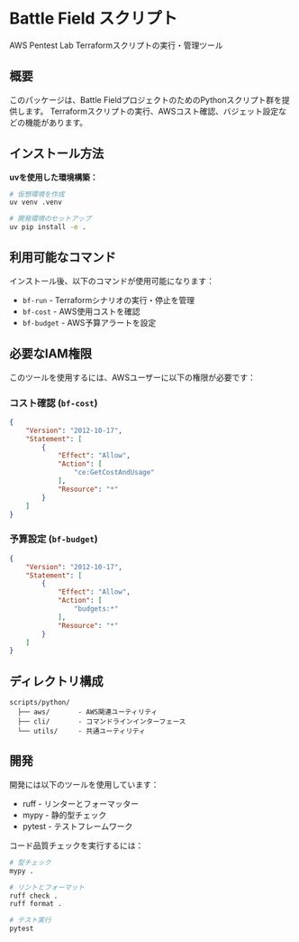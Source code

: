 # Battle Field スクリプト

AWS Pentest Lab Terraformスクリプトの実行・管理ツール

## 概要

このパッケージは、Battle FieldプロジェクトのためのPythonスクリプト群を提供します。
Terraformスクリプトの実行、AWSコスト確認、バジェット設定などの機能があります。

## インストール方法

**uvを使用した環境構築：**

```bash
# 仮想環境を作成
uv venv .venv

# 開発環境のセットアップ
uv pip install -e .
```

## 利用可能なコマンド

インストール後、以下のコマンドが使用可能になります：

- `bf-run` - Terraformシナリオの実行・停止を管理
- `bf-cost` - AWS使用コストを確認
- `bf-budget` - AWS予算アラートを設定

## 必要なIAM権限

このツールを使用するには、AWSユーザーに以下の権限が必要です：

### コスト確認 (`bf-cost`)

```json
{
    "Version": "2012-10-17",
    "Statement": [
        {
            "Effect": "Allow",
            "Action": [
                "ce:GetCostAndUsage"
            ],
            "Resource": "*"
        }
    ]
}
```

### 予算設定 (`bf-budget`)

```json
{
    "Version": "2012-10-17",
    "Statement": [
        {
            "Effect": "Allow",
            "Action": [
                "budgets:*"
            ],
            "Resource": "*"
        }
    ]
}
```

## ディレクトリ構成

```
scripts/python/
  ├── aws/       - AWS関連ユーティリティ
  ├── cli/       - コマンドラインインターフェース 
  └── utils/     - 共通ユーティリティ
```

## 開発

開発には以下のツールを使用しています：

- ruff - リンターとフォーマッター
- mypy - 静的型チェック
- pytest - テストフレームワーク

コード品質チェックを実行するには：

```bash
# 型チェック
mypy .

# リントとフォーマット
ruff check .
ruff format .

# テスト実行
pytest
``` 